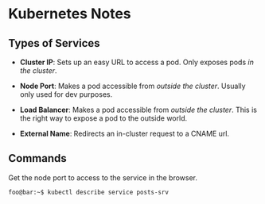 # Kubernetes Notes

## Types of Services

- **Cluster IP**: Sets up an easy URL to access a pod. Only exposes pods _in the cluster_.

- **Node Port**: Makes a pod accessible from _outside the cluster_. Usually only used for dev purposes.

- **Load Balancer**: Makes a pod accessible from _outside the cluster_. This is the right way to expose a pod to the outside world.

- **External Name**: Redirects an in-cluster request to a CNAME url.

## Commands

Get the node port to access to the service in the browser.

```console
foo@bar:~$ kubectl describe service posts-srv
```
